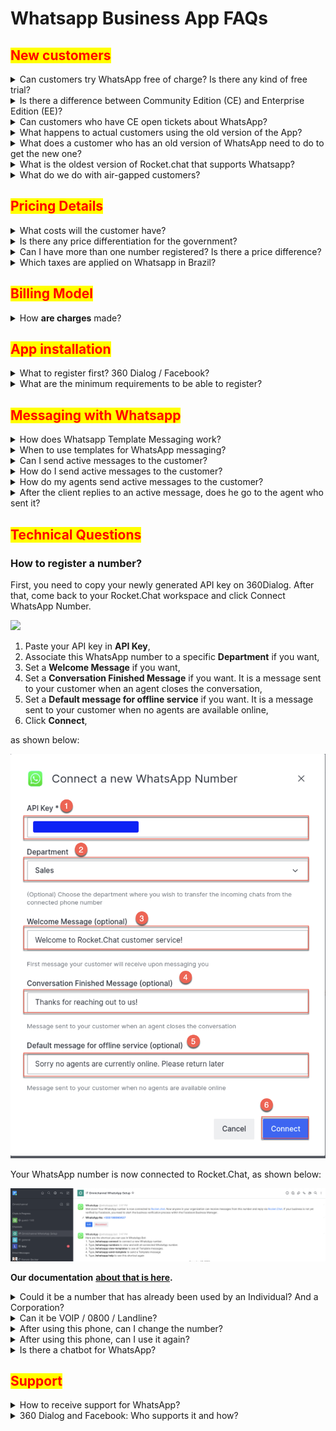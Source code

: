 # Whatsapp Business App FAQs

## <mark style="color:red;">**New customers**</mark>

<details>

<summary>Can customers try WhatsApp free of charge? Is there any kind of free trial?</summary>

Not at the moment. We are working to provide a sandbox to be able to do so.

</details>

<details>

<summary>Is there a difference between Community Edition (CE) and Enterprise Edition (EE)?</summary>

No, there is no differentiation on WhatsApp for CE x EE. All charges incurred for CE will be applied the same way (App fee, number fee, and variable costs). CE users will only be able to do so through our self-service method.\


</details>

<details>

<summary>Can customers who have CE open tickets about WhatsApp?</summary>

Community workspaces that purchase the app will have access to support for all matters related to WhatsApp. The process should be done normally by opening up a ticket [at Zoho desk](https://desk.rocket.chat/portal/en/signin).

</details>

<details>

<summary>What happens to actual customers using the old version of the App?</summary>

We have a few customers using the old versions. The payment of $59 will be the same for these customers until the end of the contract. After that, the current policy applies, and for 1 number the new price will be $78. This price already includes taxes.

</details>

<details>

<summary>What does a customer who has an old version of WhatsApp need to do to get the new one?</summary>

Existing customers should click on uninstall button on the Marketplace panel. Before that, please copy the API KEY and then paste it onto the app after installing it.\


</details>

<details>

<summary>What is the oldest version of Rocket.chat that supports Whatsapp?</summary>

`3.14.0`

</details>

<details>

<summary>What do we do with air-gapped customers?</summary>

We wonÃÂ¢ÃÂÃÂt be able to serve air-gapped customers because the necessity to connect with the 360Dialog proxy is needed to have access to the WhatsApp Business API.

</details>

## <mark style="color:red;">**Pricing Details**</mark>

<details>

<summary>What costs will the customer have?</summary>

There will be 3 types of costs. App fee ($39/mo), 360dialog's monthly fee ($39/mobile number/mo) + Facebook costs per template message used (variable depending on volume). Rocket.Chat does not charge any mark-up on variable costs. This price already includes taxes.

<img src="https://lh6.googleusercontent.com/lkoBbHYszMzb__VE_NgGjQ6iqGG7ZJclm5h8_pmAp6CGBAnjAEdbYRQFLSRxS81wb7lDOZB3xjew-bc3aZMsvGN4sEb8Kh09TtITauPm9YX809Z6ae2c82gM1hjvsV1lZ_Dp1KEH" alt="" data-size="original">

#### **Understanding 360dialog's fixed monthly fee**

\
Our pricing is based on the monthly license fee per hosted number. Incoming & outgoing WhatsApp Session Messages are always free and unlimited - we never charge any extra cost per session message. The license fee can vary according to the available bandwidth since we have higher tier options for customers that exchange more than 10 messages per second and to partner deal size. If your account will need to process more than 10 messages per second, please reach out to our support team. We never charge any extra cost per Outgoing Template Messages, the WhatsApp fees are only passed through.

**Facebook Current Pricing (until January 31st, 2022) and New Facebook Pricing (starting February 1st, 2022): Conversation-based Pricing** [**can be found here**](https://docs.360dialog.com/useful/how-much-does-it-cost-to-have-a-whatsapp-business-api-account-with-360dialog)

\_\_

_Facebook Current Pricing (until January 31st, 2022)_

Template messages (business-initiated) sent through your WhatsApp Business Account are charged according to a tiered pricing model. If your customer initiates messaging with you, WhatsApp will not charge you for any messages (including Templated Messages) that you send to that customer for up to 24 hours following the last message that that customer sends to you ("Customer Care Window"). Any additional message you send to that customer beyond the Customer Care Window must be a Templated Message

#### **Facebook Pricing**

_The prices listed below are effective until February 1, 2022. After that, conversation-based pricing rates apply._

**Pricing Rules**

* ÃÂ¢ÃÂÃÂMessage templateÃÂ¢ÃÂÃÂ has the meaning detailed in our Documentation. ÃÂ¢ÃÂÃÂTemplated messageÃÂ¢ÃÂÃÂ means a message sent using a message template, in compliance with FacebookÃÂ¢ÃÂÃÂs terms and policies.
* All prices are set forth in the List Price Schedule below and will apply to Templated Messages sent on or after the effective date indicated in the List Price Schedule.
* Facebook will determine the price of each delivered Templated Message based upon the country code of the message recipient and the volume of Templated Messages delivered in a calendar month to a given country or region. Templated Message volume will not be aggregated across countries or regions or different Whatsapp Business APIÃÂ¢ÃÂÃÂs.
* The price charged for each delivered Templated Message will be the price effective at the time you send the Templated Message.
* Charges are applicable for each Templated Message that is delivered within 30 days after being sent. Charges will not be applicable for Templated Messages that were delivered more than 30 days after it was sent. We determine that a message has been delivered when WhatsApp servers process a delivery receipt for the sent message\*\*.\*\*
* If your customer initiates messaging with you, we will not charge you for any messages (including Templated Messages) that you send to that customer for up to 24 hours following the last message that that customer sends to you ("Customer Care Window"). Any additional message you send to that customer beyond the Customer Care Window must be a Templated Message, for which we will charge you as set forth in our rate card.
* Facebook will have the right to update this rate card on a monthly basis, and changes will take effect the first day of the calendar month following such changes.
* The WhatsApp Business Solution may not be used to send messages to or from the following countries and regions: Crimea, Cuba, Iran, North Korea, and Syria.

**Cost per Message in USD**

To see the entire list of the countries and the complete pricing range, please visit this page.

New Facebook Pricing (starting February 1st, 2022): Conversation-based Pricing The main change going into effect on February 1st is that now instead of only paying for used template messages. Facebook will start charging for each and every conversation. Also, you can send as many messages as you want in a 24-hour session, even if the customer doesn't respond.

**How It Works**

In conversation-based Pricing, WhatsApp Business API conversations fall into two categories that are priced differently:

* User-initiated, like customer care and general support inquiries
* Business-initiated, like post-purchase notifications

All conversations are measured in 24-hour increments, or "sessions", that start whenever the first message is delivered by a business. The first message can be initiated by the business (business-initiated) or a business reply within 24 hours of a user message (user-initiated). A user is defined as the person or entity with whom the business is messaging.

Charges for conversations are based on the userÃÂ¢ÃÂÃÂs phone number. Rates for business-initiated conversations and user-initiated conversations vary by market (country or region). See Rates below.

**Free Tier Conversations**

The first 1,000 conversations each month will be free, so your business can start to build experiences your customers will love before having to pay. Each WABA gets 1,000 free tier conversations. Free tier conversations can be business-initiated or user-initiated\*\*.\*\*

**Free Entry Points Conversations**

Conversations will not be charged when users message businesses using call-to-action buttons on Ads that click to WhatsApp or a Facebook Page CTA. Free entry point conversations can only be user-initiated. Only the first conversation that starts from the entry point is free of charge. Subsequent conversations with the user are charged.

Standard pricing will apply for Ads that Click to WhatsApp. The conversation that initiates from the ad is free, but not the ad itself.

**Detailed pricing and examples can be found** [**on this link**](https://developers.facebook.com/docs/whatsapp/pricing/conversationpricing?locale=en\_US)**.**

</details>

<details>

<summary>Is there any price differentiation for the government?</summary>

Government Agencies must get approval from Facebook before creating any WhatsApp Business accounts. Please note that this process can take up to 60 days and will generate extra costs. To start the Government WABA Application process, please send the information requested in the form below. Then, a member of our team will reach out to you with the next steps. Anybody involved (partner, business, or government agency) can fill out the form. If needed, extra information will be requested by the team member responsible for the process.

[**Form Link**](https://marketplace.360dialog.com/government-access-request-form)

</details>

<details>

<summary>Can I have more than one number registered? Is there a price difference?</summary>

Yes, you can have more than one number but there isnÃÂ¢ÃÂÃÂt a difference based on the number of numbers bought.

</details>

<details>

<summary>Which taxes are applied on Whatsapp in Brazil?</summary>

The 78$ price already includes taxes<mark style="color:red;">**.**</mark>

</details>

## <mark style="color:red;">Billing Model</mark>

<details>

<summary>How <strong>are charges</strong> made?</summary>

Trying to provide a better experience to our customers, Rocket.Chat will be responsible for sending a single invoice with any other charges that may be due Rocket.Chat.

</details>

## <mark style="color:red;">**App installation**</mark>

<details>

<summary>What to register first? 360 Dialog / Facebook?</summary>

The process starts at Rocket.Chat, after installing the App, the user is guided through all the steps. The 360D account will be created, the phone number will be sent and if all goes well, the number will be set up and ready for production in less than 10 minutes. It is also important for the customer to have a Facebook Business Manager account in the company's name. Check the signup documentation for details on this link.

</details>

<details>

<summary>What are the minimum requirements to be able to register?</summary>

A Facebook Business Manager account and a valid phone number capable of receiving calls or SMS.

</details>

## <mark style="color:red;">**Messaging with Whatsapp**</mark>

<details>

<summary>How does Whatsapp Template Messaging work?</summary>

Template messages must be submitted to Facebook for review before they are available to use. It is Facebook that reviews each template and checks that each message complies with their WhatsApp API guidelines

</details>

<details>

<summary>When to use templates for WhatsApp messaging?</summary>

If a customer initiates messaging with you, Facebook will not charge you for any WhatsApp messages (including Templated Messages) that you send to that customer for up to 24 hours following the last message that the customer sends to you ("Customer Care Window"). Any message you send to your customers beyond the Customer Care Window must be a Template Message. WhatsApp does not charge for incoming messages from the customer side or outgoing messages from the company side as long as they are sent within the 24-hour time window. To use a message template, WhatsApp wants to approve each message template to avoid spam. Once WhatsApp has approved your template, you can use the message template to send notifications. Templates use placeholder values that can be replaced with dynamic content inside double curly braces when the message is sent. Think of template messages as a conversation starter in a two-way conversation<mark style="color:red;">**.**</mark>

**Cost of WhatsApp Template Messages**

Template messages are subject to a WhatsApp country-specific price list and will be charged 1:1 to the customer without surcharge.\
Examples and approval tips [can be found on this link](https://docs.360dialog.com/whatsapp-api/whatsapp-api/template-messaging).

</details>

<details>

<summary>Can I send active messages to the customer?</summary>

Yes, but be aware of the details. If a customer initiates messaging with you, Facebook will not charge you for any WhatsApp messages (including Templated Messages) that you send to that customer for up to 24 hours following the last message that the customer sends to you ("Customer Care Window"). Any message you send to your customers beyond the Customer Care Window must be a Template Message. WhatsApp does not charge for incoming messages from the customer side or outgoing messages from the company side as long as they are sent within the 24-hour time window. [More info here](https://docs.360dialog.com/whatsapp-api/whatsapp-api/template-messaging).

</details>

<details>

<summary>How do I send active messages to the customer?</summary>

You should do that through template messages as explained above.

</details>

<details>

<summary>How do my agents send active messages to the customer?</summary>

You should do that through template messages as explained above.

</details>

<details>

<summary>After the client replies to an active message, does he go to the agent who sent it?</summary>

It depends on your current omnichannel setup as it can be redirected to a specific department or if itÃÂ¢ÃÂÃÂs public. The message will go to the agent who sent it as long as the agent is active, if not it will be redirected to an active agent. See our documentation. [Link](https://developer.rocket.chat/reference/api/rest-api/endpoints/apps-endpoints/whatsapp-endpoints)

</details>

## <mark style="color:red;">**Technical Questions**</mark>

### **How to register a number?**

First, you need to copy your newly generated API key on 360Dialog. After that, come back to your Rocket.Chat workspace and click Connect WhatsApp Number.

![](https://lh4.googleusercontent.com/80y-QCgnInHMUybqmPGzzc-ioZxhBIYxjjW1dCh8J4BPDbor-TKxmjoGFtea4WWS3eU3\_kqcpXn9g5w78voaoPYrF4u1j9qnYfAsSF1a\_-K8\_94jzLkCaNzalLstoR6I-agqG7Hd)

1. Paste your API key in **API Key**,
2. Associate this WhatsApp number to a specific **Department** if you want,
3. Set a **Welcome Message** if you want,
4. Set a **Conversation Finished Message** if you want. It is a message sent to your customer when an agent closes the conversation,
5. Set a **Default message for offline service** if you want. It is a message sent to your customer when no agents are available online,
6. Click **Connect**,

as shown below:

![](<../../.gitbook/assets/image (662) (1) (1) (1) (1) (1).png>)

Your WhatsApp number is now connected to Rocket.Chat, as shown below:

![](<../../.gitbook/assets/image (644) (1) (1) (1) (1) (1) (1).png>)

**Our documentation** [**about that is here**](https://docs.rocket.chat/guides/app-guides/omnichannel-apps/whatsapp/whatsapp-configuration/whatsapp-omnichannel-setup/connect-whatsapp-number-to-your-workspace)**.**

<details>

<summary>Could it be a number that has already been used by an Individual? And a Corporation?</summary>

Yes, but the number submitted must be a new number that has never been used before as an API. If the customer wants to port their number from another broker, 360D provides this service but it doesn't work through the regular submission form available via the setup channel. It is important to remember that once a number is used as an API, it cannot be used again.

</details>

<details>

<summary>Can it be VOIP / 0800 / Landline?</summary>

Yes, all of them. You can choose whether you prefer to receive the code by call or SMS. So, in the case of a landline, you can choose the call. In general, those 0800 lines have an audible response unit (ARU) to distribute the service to the best sector. Also, we suggest disabling it when you receive the call or configuring it so that the call reaches a functional line.

</details>

<details>

<summary>After using this phone, can I change the number?</summary>

In fact, you can't exactly change the number. What you can do is register a new number and then delete the old one.

</details>

<details>

<summary>After using this phone, can I use it again?</summary>

A number can only be registered once in the API. If you need, you can migrate to another vendor. But if the number is excluded, it becomes infeasible.

</details>

<details>

<summary>Is there a chatbot for WhatsApp?</summary>

One of Rocket.ChatÃÂ¢ÃÂÃÂs strength is its integration flexibility capabilities. Meaning that a variety of chatbot solutions can now be natively integrated into Rocket.ChatÃÂ¢ÃÂÃÂs Omnichannel and offer automated service on the WhatsApp for Business channel. Bring the power of chatbot automation to Rocket.Chat and provide personalized experiences for your customers in the world's most popular instant messaging app.

</details>

## <mark style="color:red;">**Support**</mark>

<details>

<summary>How to receive support for WhatsApp?</summary>

All issues regarding WhatsApp should be dealt with directly with Rocket.Chat. Our support team will be responsible for any contact with 360Dialog or Facebook if needed.

</details>

<details>

<summary>360 Dialog and Facebook: Who supports it and how?</summary>

The customer will have an account with 360dialog, but Rocket.Chat is the one providing the service and billing so the first point of contact should always be us following the guidelines mentioned above.

</details>
